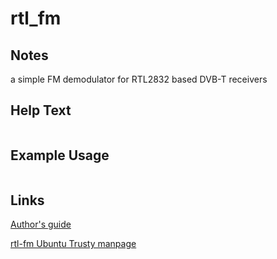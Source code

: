 # rtl_fm

Notes
-------
a simple FM demodulator for RTL2832 based DVB-T receivers


Help Text
-------
```

```

Example Usage
-------


```

```

Links
-------
[Author's guide](http://kmkeen.com/rtl-demod-guide/)

[rtl-fm Ubuntu Trusty manpage](http://manpages.ubuntu.com/manpages/trusty/man1/rtl_fm.1.html)
